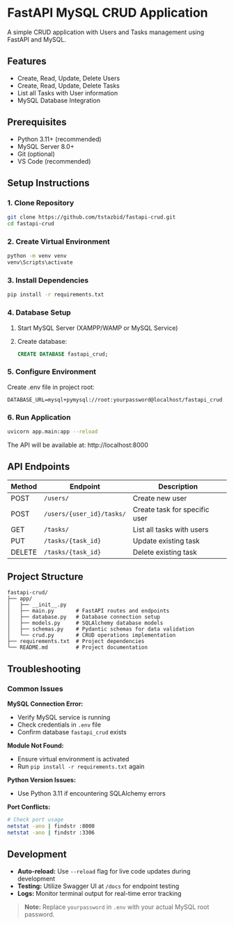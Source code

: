 # FastAPI MySQL CRUD Application

A simple CRUD application with Users and Tasks management using FastAPI and MySQL.

## Features
- Create, Read, Update, Delete Users
- Create, Read, Update, Delete Tasks
- List all Tasks with User information
- MySQL Database Integration

## Prerequisites
- Python 3.11+ (recommended)
- MySQL Server 8.0+
- Git (optional)
- VS Code (recommended)

## Setup Instructions

### 1. Clone Repository
```bash
git clone https://github.com/tstazbid/fastapi-crud.git
cd fastapi-crud
```

### 2. Create Virtual Environment
```bash
python -m venv venv
venv\Scripts\activate
```

### 3. Install Dependencies
```bash
pip install -r requirements.txt
```
### 4. Database Setup
1. Start MySQL Server (XAMPP/WAMP or MySQL Service)
2. Create database:

    ```sql
    CREATE DATABASE fastapi_crud;
    ```
### 5. Configure Environment
Create .env file in project root:

```env
DATABASE_URL=mysql+pymysql://root:yourpassword@localhost/fastapi_crud
```

### 6. Run Application
```bash
uvicorn app.main:app --reload
```
The API will be available at: http://localhost:8000

## API Endpoints

| Method | Endpoint                | Description                  |
|--------|-------------------------|------------------------------|
| POST   | `/users/`               | Create new user              |
| POST   | `/users/{user_id}/tasks/` | Create task for specific user|
| GET    | `/tasks/`               | List all tasks with users    |
| PUT    | `/tasks/{task_id}`      | Update existing task         |
| DELETE | `/tasks/{task_id}`      | Delete existing task         |

## Project Structure

```text
fastapi-crud/
├── app/
│   ├── __init__.py
│   ├── main.py       # FastAPI routes and endpoints
│   ├── database.py   # Database connection setup
│   ├── models.py     # SQLAlchemy database models
│   ├── schemas.py    # Pydantic schemas for data validation
│   └── crud.py       # CRUD operations implementation
├── requirements.txt  # Project dependencies
└── README.md         # Project documentation
```

## Troubleshooting

### Common Issues

**MySQL Connection Error:**
- Verify MySQL service is running
- Check credentials in `.env` file
- Confirm database `fastapi_crud` exists

**Module Not Found:**
- Ensure virtual environment is activated
- Run `pip install -r requirements.txt` again

**Python Version Issues:**
- Use Python 3.11 if encountering SQLAlchemy errors

**Port Conflicts:**
```bash
# Check port usage
netstat -ano | findstr :8000
netstat -ano | findstr :3306
```

## Development

- **Auto-reload:** Use `--reload` flag for live code updates during development
- **Testing:** Utilize Swagger UI at `/docs` for endpoint testing
- **Logs:** Monitor terminal output for real-time error tracking


> **Note:** Replace `yourpassword` in `.env` with your actual MySQL root password.  
